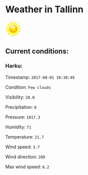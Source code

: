 # Weather in Tallinn 

<img src= 'images/sun.jpg' width= '50' /> 

## Current conditions: 

### Harku: 

Timestamp: ``` 2017-08-01 10:38:49 ``` 

Condition: ``` Few clouds ``` 

Visibility: ``` 20.0 ``` 

Precipitation: ``` 0 ``` 

Pressure: ``` 1017.3 ``` 

Humidity: ``` 71 ``` 

Temperature: ``` 21.7 ``` 

Wind speed: ``` 3.7 ``` 

Wind direction: ``` 209 ``` 

Max wind speed: ``` 6.2 ``` 

